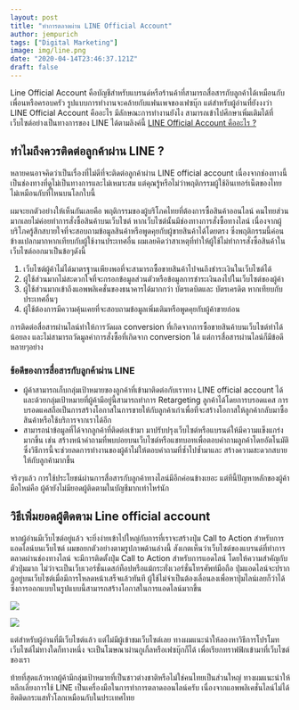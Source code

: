 ```yaml
---
layout: post
title: "ทำการตลาดผ่าน LINE Official Account"
author: jempurich
tags: ["Digital Marketing"]
image: img/line.png
date: "2020-04-14T23:46:37.121Z"
draft: false
---
```

Line Official Account คือบัญชีสำหรับแบรนด์หรือร้านค้าที่สามารถสื่อสารกับลูกค้าได้เหมือนกับเพื่อนหรือครอบครัว รูปแบบการทำงานจะคล้ายกับแฟนเพจของเฟซบุ๊ก แต่สำหรับผู้อ่านที่ยังงงว่า LINE Official Account คืออะไร มีลักษณะการทำงานยังไง สามารถเข้าไปศึกษาเพิ่มเติมได้ที่เว็บไซต์อย่างเป็นทางการของ LINE ได้ตามลิงค์นี้ [LINE Official Account คืออะไร ?](https://www.linebiz.com/th/service/line-account-connect/)

ทำไมถึงควรติดต่อลูกค้าผ่าน LINE ?
---------------------------------

  
หลายคนอาจคิดว่าเป็นเรื่องที่ไม่ดีที่จะติดต่อลูกค้าผ่าน LINE official account เนื่องจากช่องทางนี้ เป็นช่องทางที่ดูไม่เป็นทางการและไม่เหมาะสม แต่คุณรู้หรือไม่ว่าพฤติกรรมผู้ใช้อินเทอร์เน็ตของไทย ไม่เหมือนกับที่ไหนบนโลกใบนี้

ผมจะยกตัวอย่างให้เห็นกันเลยคือ พฤติกรรมของผู้บริโภคไทยที่ต้องการซื้อสินค้าออนไลน์ คนไทยส่วนมากเลยไม่ค่อยทำการสั่งซื้อสินค้าบนเว็บไซต์ หากเว็บไซต์นั้นมีช่องทางการสั่งซื้อทางไลน์ เนื่องจากผู้บริโภครู้สึกสบายใจที่จะสอบถามข้อมูลสินค้าหรือพูดคุยกับผู้ขายสินค้าได้โดยตรง ซึ่งพฤติกรรมนี้ค่อนข้างแปลกมากหากเทียบกับผู้ใช้งานประเทศอื่น ผมเลยคิดว่าสาเหตุที่ทำให้ผู้ใช้ไม่ทำการสั่งซื้อสินค้าในเว็บไซต์ออกมาเป็นข้อๆดังนี้

1.  เว็บไซต์ผู้ค้าไม่ได้มาตรฐานเพียงพอที่จะสามารถซื้อขายสินค้าไปจนถึงชำระเงินในเว็บไซต์ได้
2.  ผู้ใช้ส่วนมากไม่สะดวกใจที่จะกรอกข้อมูลส่วนตัวหรือข้อมูลการชำระเงินลงไปในเว็บไซต์ของผู้ค้า
3.  ผู้ใช้ส่วนมากเข้าถึงแอพพลิเคชั่นของธนาคารได้มากกว่า บัตรเดบิตและ บัตรเครดิต หากเทียบกับประเทศอื่นๆ
4.  ผู้ใช้ต้องการมีความคุ้นเคยที่จะสอบถามข้อมูลเพิ่มเติมหรือพูดคุยกับผู้ค้าขายก่อน

การติดต่อสื่อสารผ่านไลน์ทำให้การวัดผล conversion ที่เกิดจากการซื้อขายสินค้าบนเว็บไซต์ทำได้น้อยลง และไม่สามารถวัดมูลค่าการสั่งซื้อที่เกิดจาก conversion ได้ แต่การสื่อสารผ่านไลน์ก็มีข้อดีหลายๆอย่าง

### ข้อดีของการสื่อสารกับลูกค้าผ่าน LINE

*   ผู้ค้าสามารถเก็บกลุ่มเป้าหมายของลูกค้าที่เข้ามาติดต่อกับเราทาง LINE official account ได้ และด้วยกลุ่มเป้าหมายที่ผู้ค้ามีอยู่นี้สามารถทำการ Retargeting ลูกค้าได้โดยการบรอดแคส การบรอดแคสถือเป็นการสร้างโอกาสในการขายให้กับลูกค้าเก่าเพื่อที่จะสร้างโอกาสให้ลูกค้ากลับมาซื้อสินค้าหรือใช้บริการจากเราได้อีก
*   สามารถนำข้อมูลที่ได้จากลูกค้าที่ติดต่อเข้ามา มาปรับปรุงเว็บไซต์หรือแบรนด์ให้มีความแข็งแกร่งมากขึ้น เช่น สร้างหน้าคำถามที่พบบ่อยบนเว็บไซต์หรือแชทบอทเพื่อตอบคำถามลูกค้าโดยอัตโนมัติ ซึ่งวิธีการนี้จะช่วยลดการทำงานของผู้ค้าไม่ให้ตอบคำถามที่ซํ้าไปซํ้ามาและ สร้างความสะดวกสบายให้กับลูกค้ามากขึ้น

จริงๆแล้ว การใช้ประโยชน์ผ่านการสื่อสารกับลูกค้าทางไลน์มีอีกค่อนข้างเยอะ แต่ทีนี้ปัญหาหลักของผู้ค้ามือใหม่คือ ผู้ค้ายังไม่มียอดผู้ติดตามในบัญชีมากเท่าไหร่นัก

วิธีเพิ่มยอดผู้ติดตาม Line official account
-------------------------------------------

  
หากผู้อ่านมีเว็บไซต์อยู่แล้ว จะยิ่งง่ายเข้าไปใหญ่กับการที่เราจะสร้างปุ่ม Call to Action สำหรับการแอดไลน์บนเว็บไซต์ ผมขอยกตัวอย่างตามรูปภาพด้านล่างนี้ สังเกตเห็นว่าเว็บไซต์ของแบรนด์ที่ทำการตลาดผ่านช่องทางไลน์ จะมีการติดตั้งปุ่ม Call to Action สำหรับการแอดไลน์ โดยให้ความสำคัญกับตัวปุ่มมาก ไม่ว่าจะเป็นเว็บเวอร์ชั่นเดสก์ท็อปหรือแม้กระทั่งเวอร์ชั่นโทรศัพท์มือถือ ปุ่มแอดไลน์จะปรากฎอยู่บนเว็บไซต์เมื่อมีการโหลดหน้าเสร็จแล้วทันที ผู้ใช้ไม่จำเป็นต้องเลื่อนลงเพื่อหาปุ่มไลน์เลยก็ว่าได้ ซึ่งการออกแบบในรูปแบบนี้สามารถสร้างโอกาสในการแอดไลน์มากขึ้น

![](https://webmeupdigital.com/content/images/2020/04/sbdesignsquare.com_en-2.png)

![](https://webmeupdigital.com/content/images/2020/04/www.qualityexpress.co_.th_.png)

แต่สำหรับผู้อ่านที่มีเว็บไซต์แล้ว แต่ไม่มีผู้เข้าชมเว็บไซต์เลย ทางผมแนะนำให้ลองหาวิธีการโปรโมทเว็บไซต์ไม่ทางใดก็ทางหนึ่ง จะเป็นโฆษณาผ่านกูเกิ้ลหรือเฟซบุ๊กก็ได้ เพื่อเรียกทราฟฟิกเข้ามาที่เว็บไซต์ของเรา

ท้ายที่สุดแล้วหากผู้ค้ามีกลุ่มเป้าหมายที่เป็นชาวต่างชาติหรือไม่ใช่คนไทยเป็นส่วนใหญ่ ทางผมแนะนำให้หลีกเลี่ยงการใช้ LINE เป็นเครื่องมือในการทำการตลาดออนไลน์ครับ เนื่องจากแอพพลิเคชั่นไลน์ไม่ได้ฮิตติดกระแสทั่วโลกเหมือนกับในประเทศไทย